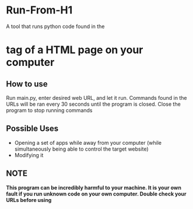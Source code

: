 # Run-From-H1
A tool that runs python code found in the <h1> tag of a HTML page on your computer

## How to use
Run main.py, enter desired web URL, and let it run. Commands found in the URLs will be ran every 30 seconds until the program is closed.
Close the program to stop running commands

## Possible Uses
* Opening a set of apps while away from your computer (while simultaneously being able to control the target website)
* Modifying it


## NOTE
**This program can be incredibly harmful to your machine. It is your own fault if you run unknown code on your own computer. Double check your URLs before using**
